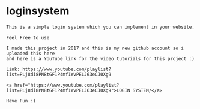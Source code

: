 # loginsystem
  
    This is a simple login system which you can implement in your website.
    
    Feel Free to use

    I made this project in 2017 and this is my new github account so i uploaded this here
    and here is a YouTube link for the video tutorials for this project :)

    Link: https://www.youtube.com/playlist?list=PLj8di8PN8tGF1P4mf1WvPELJ63eCJ0Xg9

    <a href="https://www.youtube.com/playlist?list=PLj8di8PN8tGF1P4mf1WvPELJ63eCJ0Xg9">LOGIN SYSTEM/</a>

    Have Fun :)
